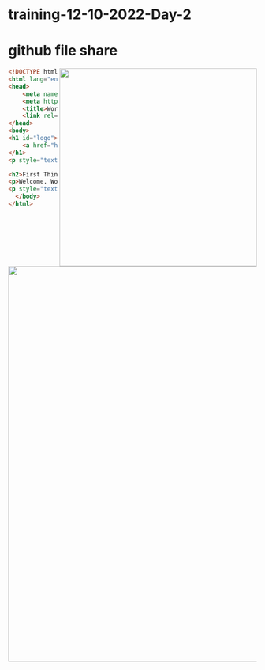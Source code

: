 # training-12-10-2022-Day-2
# github file share
<img align="right" width="400" src="https://encrypted-tbn0.gstatic.com/images?q=tbn:ANd9GcQcldUPr7CccAq0zxBknWkXDJRKx3mLE9WtPOqhsaGlKw&s"> 


~~~html
<!DOCTYPE html>
<html lang="en">
<head>
	<meta name="viewport" content="width=device-width" />
	<meta http-equiv="Content-Type" content="text/html; charset=utf-8" />
	<title>WordPress &#8250; ReadMe</title>
	<link rel="stylesheet" href="wp-admin/css/install.css?ver=20100228" type="text/css" />
</head>
<body>
<h1 id="logo">
	<a href="https://wordpress.org/"><img alt="WordPress" src="wp-admin/images/wordpress-logo.png" /></a>
</h1>
<p style="text-align: center">Semantic Personal Publishing Platform</p>

<h2>First Things First</h2>
<p>Welcome. WordPress is a very special project to me. Every developer and contributor adds something unique to the mix, and together we create something beautiful that I am proud to be a part of. Thousands of hours have gone into WordPress, and we are dedicated to making it better every day. Thank you for making it part of your world.</p>
<p style="text-align: right">&#8212; Matt Mullenweg</p>
  </body>
</html>
~~~

<img width="800" src="https://encrypted-tbn0.gstatic.com/images?q=tbn:ANd9GcTzfHyew53LYpNaxFS4xZuRuBy2FHQxF-ojRg&usqp=CAU">
